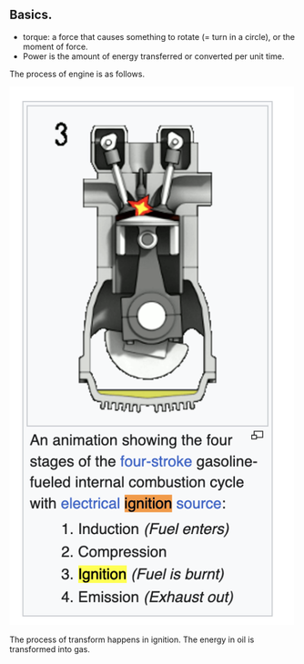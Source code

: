 ## Basics.

- torque: a force that causes something to rotate (= turn in a circle), or the moment of force.
- Power is the amount of energy transferred or converted per unit time.

The process of engine is as follows.

<img width="500"  src="img/engine.png"/>

The process of transform happens in ignition. The energy in oil is transformed into gas.